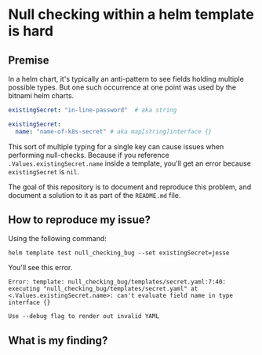 # Null checking within a helm template is hard

## Premise

In a helm chart, it's typically an anti-pattern to see fields holding multiple possible types. But one such occurrence at one point was used by the bitnami helm charts.

```yaml
existingSecret: "in-line-password"  # aka string
```

```yaml
existingSecret:
  name: "name-of-k8s-secret" # aka map[string]interface {}
```

This sort of multiple typing for a single key can cause issues when performing null-checks. Because if you reference `.Values.existingSecret.name` inside a template, you'll get an error because `existingSecret` is `nil`.

The goal of this repository is to document and reproduce this problem, and document a solution to it as part of the `README.md` file.

## How to reproduce my issue?
Using the following command:

```
helm template test null_checking_bug --set existingSecret=jesse
```

You'll see this error.

```
Error: template: null_checking_bug/templates/secret.yaml:7:40: executing "null_checking_bug/templates/secret.yaml" at <.Values.existingSecret.name>: can't evaluate field name in type interface {}

Use --debug flag to render out invalid YAML
```


## What is my finding?



